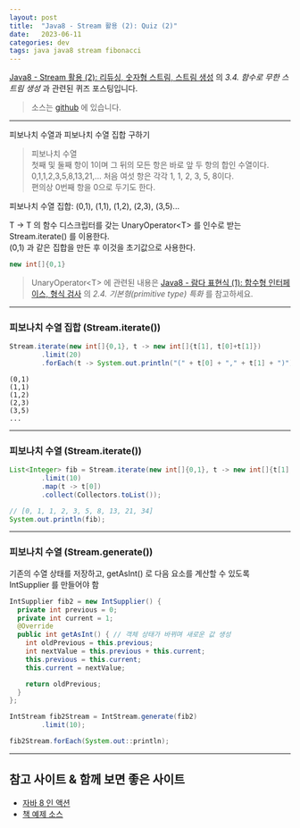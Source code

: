 ```yaml
---
layout: post
title:  "Java8 - Stream 활용 (2): Quiz (2)"
date:   2023-06-11
categories: dev
tags: java java8 stream fibonacci
---
```


[Java8 - Stream 활용 (2): 리듀싱, 숫자형 스트림, 스트림 생성](https://assu10.github.io/dev/2023/06/10/java8-stream-2-1/#34-함수로-무한-스트림-생성) 의
_3.4. 함수로 무한 스트림 생성_ 과 관련된 퀴즈 포스팅입니다.

> 소스는 [github](https://github.com/assu10/java8/tree/feature/chap05) 에 있습니다.

---

피보나치 수열과 피보나치 수열 집합 구하기

> 피보나치 수열  
> 첫째 및 둘째 항이 1이며 그 뒤의 모든 항은 바로 앞 두 항의 합인 수열이다.    
> 0,1,1,2,3,5,8,13,21,...
> 처음 여섯 항은 각각 1, 1, 2, 3, 5, 8이다.  
> 편의상 0번째 항을 0으로 두기도 한다.

피보나치 수열 집합: (0,1), (1,1), (1,2), (2,3), (3,5)...

T -> T 의 함수 디스크립터를 갖는 UnaryOperator\<T\> 를 인수로 받는 Stream.iterate() 를 이용한다.  
(0,1) 과 같은 집합을 만든 후 이것을 초기값으로 사용한다.
```java
new int[]{0,1}
```

> UnaryOperator\<T\> 에 관련된 내용은 [Java8 - 람다 표현식 (1): 함수형 인터페이스, 형식 검사](https://assu10.github.io/dev/2023/05/28/java8-lambda-expression-1/) 의 _2.4. 기본형(primitive type) 특화_ 를 참고하세요.

---

### 피보나치 수열 집합 (Stream.iterate())
```java
Stream.iterate(new int[]{0,1}, t -> new int[]{t[1], t[0]+t[1]})
        .limit(20)
        .forEach(t -> System.out.println("(" + t[0] + "," + t[1] + ")"));
```

```shell
(0,1)
(1,1)
(1,2)
(2,3)
(3,5)
...
```

---

### 피보나치 수열 (Stream.iterate())
```java
List<Integer> fib = Stream.iterate(new int[]{0,1}, t -> new int[]{t[1], t[0]+t[1]})
        .limit(10)
        .map(t -> t[0])
        .collect(Collectors.toList());

// [0, 1, 1, 2, 3, 5, 8, 13, 21, 34]
System.out.println(fib);
```

---

### 피보나치 수열 (Stream.generate())

기존의 수열 상태를 저장하고, getAsInt() 로 다음 요소를 계산할 수 있도록 IntSupplier 를 만들어야 함

```java
IntSupplier fib2 = new IntSupplier() {
  private int previous = 0;
  private int current = 1;
  @Override
  public int getAsInt() { // 객체 상태가 바뀌며 새로운 값 생성
    int oldPrevious = this.previous;
    int nextValue = this.previous + this.current;
    this.previous = this.current;
    this.current = nextValue;

    return oldPrevious;
  }
};

IntStream fib2Stream = IntStream.generate(fib2)
        .limit(10);

fib2Stream.forEach(System.out::println);
```

---

## 참고 사이트 & 함께 보면 좋은 사이트

* [자바 8 인 액션](https://www.yes24.com/Product/Goods/17252419)
* [책 예제 소스](https://download.hanbit.co.kr/exam/2179/)